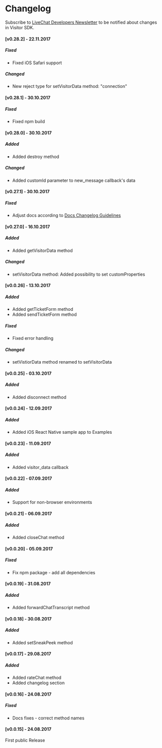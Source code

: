 # Changelog

Subscribe to [LiveChat Developers Newsletter](http://eepurl.com/V75-9) to be notified about changes in Visitor SDK.

#### [v0.28.2] - 22.11.2017

##### Fixed
- Fixed iOS Safari support

##### Changed
- New reject type for setVisitorData method: "connection"

#### [v0.28.1] - 30.10.2017

##### Fixed
- Fixed npm build

#### [v0.28.0] - 30.10.2017

##### Added
- Added destroy method

##### Changed
- Added customId parameter to new_message callback's data

#### [v0.27.1] - 30.10.2017

##### Fixed
- Adjust docs according to [Docs Changelog Guidelines](https://github.com/livechat/docs-templates/blob/master/docs-changelog-guidelines.md)

#### [v0.27.0] - 16.10.2017

##### Added
- Added getVisitorData method

##### Changed
- setVisitorData method: Added possibility to set customProperties

#### [v0.0.26] - 13.10.2017

##### Added
- Added getTicketForm method
- Added sendTicketForm method 

##### Fixed
- Fixed error handling

##### Changed
- setVistiorData method renamed to setVisitorData

#### [v0.0.25] - 03.10.2017

##### Added
- Added disconnect method

#### [v0.0.24] - 12.09.2017

##### Added
- Added iOS React Native sample app to Examples

#### [v0.0.23] - 11.09.2017

##### Added
- Added visitor_data callback

#### [v0.0.22] - 07.09.2017

##### Added
- Support for non-browser environments

#### [v0.0.21] - 06.09.2017

##### Added
- Added closeChat method

#### [v0.0.20] - 05.09.2017

##### Fixed
- Fix npm package - add all dependencies

#### [v0.0.19] - 31.08.2017

##### Added
- Added forwardChatTranscript method

#### [v0.0.18] - 30.08.2017

##### Added
- Added setSneakPeek method

#### [v0.0.17] - 29.08.2017

##### Added
- Added rateChat method
- Added changelog section

#### [v0.0.16] - 24.08.2017

##### Fixed 
- Docs fixes - correct method names

#### [v0.0.15] - 24.08.2017
First public Release



